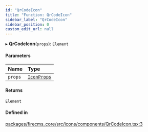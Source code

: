 ```yaml
---
id: "QrCodeIcon"
title: "Function: QrCodeIcon"
sidebar_label: "QrCodeIcon"
sidebar_position: 0
custom_edit_url: null
---
```


▸ **QrCodeIcon**(`props`): `Element`

#### Parameters

| Name | Type |
| :------ | :------ |
| `props` | [`IconProps`](../types/IconProps.md) |

#### Returns

`Element`

#### Defined in

[packages/firecms_core/src/icons/components/QrCodeIcon.tsx:3](https://github.com/FireCMSco/firecms/blob/d45f3739/packages/firecms_core/src/icons/components/QrCodeIcon.tsx#L3)
